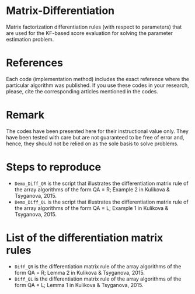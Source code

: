 # Matrix-Differentiation
Matrix factorization differentiation rules (with respect to parameters) that are used for the KF-based score evaluation for solving the parameter estimation problem.
# References
Each code (implementation method) includes the exact reference where the particular algorithm was published. If you use these codes in your research, please, cite the corresponding articles mentioned in the codes.
# Remark
The codes have been presented here for their instructional value only. They have been tested with care but are not guaranteed to be free of error and, hence, they should not be relied on as the sole basis to solve problems.
# Steps to reproduce
- `Demo_Diff_QR` is the script that illustrates the differentiation matrix rule of the array algorithms of the form QA = R; Example 2 in Kulikova & Tsyganova, 2015.
- `Demo_Diff_QL` is the script that illustrates the differentiation matrix rule of the array algorithms of the form QA = L; Example 1 in Kulikova & Tsyganova, 2015.
# List of the differentiation matrix rules
- `Diff_QR` is the differentiation matrix rule of the array algorithms of the form QA = R; Lemma 2 in Kulikova & Tsyganova, 2015.
- `Diff_QL` is the differentiation matrix rule of the array algorithms of the form QA = L; Lemma 1 in Kulikova & Tsyganova, 2015.
